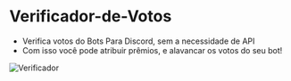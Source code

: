 # Verificador-de-Votos
* Verifica votos do Bots Para Discord, sem a necessidade de API
* Com isso você pode atribuir prêmios, e alavancar os votos do seu bot!



![Verificador](https://i.imgur.com/e8yhYCI.png "Imagem ilustrativa")
